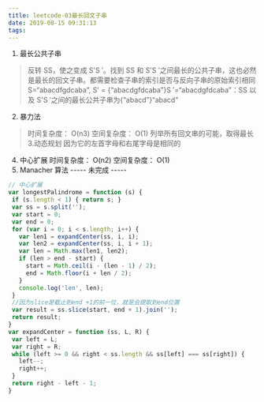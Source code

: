 ```yaml
---
title: leetcode-03最长回文子串
date: 2019-08-15 09:31:13
tags:
---
```

<!-- 
  * 回文： 正读和反读都相同的字符串
  * 动态规划
  * 字符串处理
 -->
 1. 最长公共子串 
 > 反转 SS，使之变成 S'S ′。找到 SS 和 S'S ′之间最长的公共子串，这也必然是最长的回文子串。都需要检查子串的索引是否与反向子串的原始索引相同
 > S=“abacdfgdcaba”, S' = {“abacdgfdcaba”}S ′=“abacdgfdcaba”：SS 以及 S'S ′之间的最长公共子串为{“abacd”}“abacd”
 2. 暴力法
 > 时间复杂度： O(n3)
 > 空间复杂度： O(1)
 列举所有回文串的可能，取得最长
 3.动态规划
 因为它的左首字母和右尾字母是相同的 
 4. 中心扩展
 时间复杂度： O(n2)
 空间复杂度： O(1)
 5. Manacher 算法
 ----- 未完成 -----
 ```js
 // 中心扩展
 var longestPalindrome = function (s) {
  if (s.length < 1) { return s; }
  var ss = s.split('');
  var start = 0;
  var end = 0;
  for (var i = 0; i < s.length; i++) {
    var len1 = expandCenter(ss, i, i);
    var len2 = expandCenter(ss, i, i + 1);
    var len = Math.max(len1, len2);
    if (len > end - start) {
      start = Math.ceil(i - (len - 1) / 2);
      end = Math.floor(i + len / 2);
    }
    console.log('len', len);
  }
  //因为slice是截止到end +1的前一位，就是会提取到end位置
  var result = ss.slice(start, end + 1).join('');
  return result;
}
var expandCenter = function (ss, L, R) {
  var left = L;
  var right = R;
  while (left >= 0 && right < ss.length && ss[left] === ss[right]) {
    left--;
    right++;
  }
  return right - left - 1;
}
 ```
